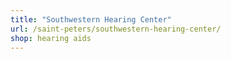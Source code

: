 ```yaml
---
title: "Southwestern Hearing Center"
url: /saint-peters/southwestern-hearing-center/
shop: hearing aids
---
```


